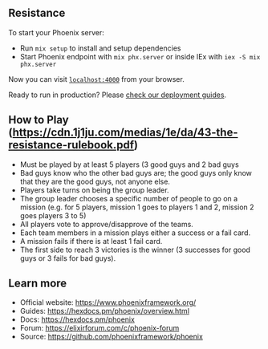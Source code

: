 ## Resistance

To start your Phoenix server:

  * Run `mix setup` to install and setup dependencies
  * Start Phoenix endpoint with `mix phx.server` or inside IEx with `iex -S mix phx.server`

Now you can visit [`localhost:4000`](http://localhost:4000) from your browser.

Ready to run in production? Please [check our deployment guides](https://hexdocs.pm/phoenix/deployment.html).

## How to Play (https://cdn.1j1ju.com/medias/1e/da/43-the-resistance-rulebook.pdf)

  * Must be played by at least 5 players (3 good guys and 2 bad guys
  * Bad guys know who the other bad guys are; the good guys only know that they are the good guys, not anyone else.
  * Players take turns on being the group leader.
  * The group leader chooses a specific number of people to go on a mission (e.g. for 5 players, mission 1 goes to players 1 and 2, mission 2 goes players 3 to 5)
  * All players vote to approve/disapprove of the teams.
  * Each team members in a mission plays either a success or a fail card.
  * A mission fails if there is at least 1 fail card.
  * The first side to reach 3 victories is the winner (3 successes for good guys or 3 fails for bad guys).

## Learn more

  * Official website: https://www.phoenixframework.org/
  * Guides: https://hexdocs.pm/phoenix/overview.html
  * Docs: https://hexdocs.pm/phoenix
  * Forum: https://elixirforum.com/c/phoenix-forum
  * Source: https://github.com/phoenixframework/phoenix
